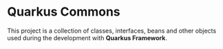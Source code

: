 # Quarkus Commons

This project is a collection of classes, interfaces, beans and other objects used during the development with **Quarkus Framework**.
